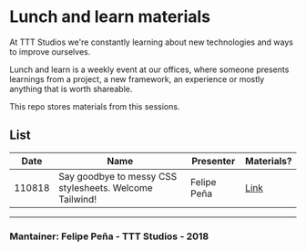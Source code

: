 # Lunch and learn materials

At TTT Studios we're constantly learning about new technologies and ways to improve ourselves.

Lunch and learn is a weekly event at our offices, where someone presents learnings from a project, a new framework, an experience or mostly anything that is worth shareable. 

This repo stores materials from this sessions. 

## List

| Date | Name | Presenter | Materials? |
| --- | --- | --- | --- |
| 110818 | Say goodbye to messy CSS stylesheets. Welcome Tailwind! | Felipe Peña | [Link](https://github.com/Twotalltotems/lunch-and-learn/tree/master/181108_tailwind) |

---

### Mantainer: Felipe Peña - TTT Studios - 2018

